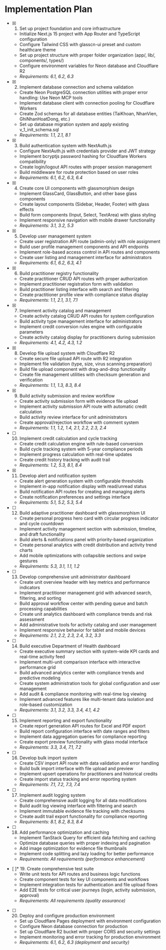 # Implementation Plan

- [x] 1. Set up project foundation and core infrastructure
  - Initialize Next.js 15 project with App Router and TypeScript configuration
  - Configure Tailwind CSS with glasscn-ui preset and custom healthcare theme
  - Set up project structure with proper folder organization (app/, lib/, components/, types/)
  - Configure environment variables for Neon database and Cloudflare R2
  - _Requirements: 6.1, 6.2, 6.3_

- [x] 2. Implement database connection and schema validation
  - Create Neon PostgreSQL connection utilities with proper error handling: Use Neon MCP tools
  - Implement database client with connection pooling for Cloudflare Workers
  - Create Zod schemas for all database entities (TaiKhoan, NhanVien, GhiNhanHoatDong, etc.)
  - Set up database migration system and apply existing v_1_init_schema.sql
  - _Requirements: 1.1, 2.1, 8.1_

- [x] 3. Build authentication system with NextAuth.js
  - Configure NextAuth.js with credentials provider and JWT strategy
  - Implement bcryptjs password hashing for Cloudflare Workers compatibility
  - Create login/logout API routes with proper session management
  - Build middleware for route protection based on user roles
  - _Requirements: 6.1, 6.2, 6.3, 6.4_

- [x] 4. Create core UI components with glassmorphism design
  - Implement GlassCard, GlassButton, and other base glass components
  - Create layout components (Sidebar, Header, Footer) with glass effects
  - Build form components (Input, Select, TextArea) with glass styling
  - Implement responsive navigation with mobile drawer functionality
  - _Requirements: 3.1, 3.2, 5.3_

- [x] 5. Develop user management system



  - Create user registration API route (admin-only) with role assignment
  - Build user profile management components and API endpoints
  - Implement role-based access control in API routes and components
  - Create user listing and management interface for administrators
  - _Requirements: 6.1, 6.2, 6.3, 4.1_

- [x] 6. Build practitioner registry functionality
  - Create practitioner CRUD API routes with proper authorization
  - Implement practitioner registration form with validation
  - Build practitioner listing interface with search and filtering
  - Create practitioner profile view with compliance status display
  - _Requirements: 1.1, 2.1, 3.1, 7.1_

- [x] 7. Implement activity catalog and management
  - Create activity catalog CRUD API routes for system configuration
  - Build activity type management interface for administrators
  - Implement credit conversion rules engine with configurable parameters
  - Create activity catalog display for practitioners during submission
  - _Requirements: 4.1, 4.2, 4.3, 1.2_

- [x] 8. Develop file upload system with Cloudflare R2
  - Create secure file upload API route with R2 integration
  - Implement file validation (type, size, virus scanning preparation)
  - Build file upload component with drag-and-drop functionality
  - Create file management utilities with checksum generation and verification
  - _Requirements: 1.1, 1.3, 8.3, 8.4_

- [x] 9. Build activity submission and review workflow
  - Create activity submission form with evidence file upload
  - Implement activity submission API route with automatic credit calculation
  - Build activity review interface for unit administrators
  - Create approval/rejection workflow with comment system
  - _Requirements: 1.1, 1.2, 1.4, 2.1, 2.2, 2.3, 2.4_

- [ ] 10. Implement credit calculation and cycle tracking
  - Create credit calculation engine with rule-based conversion
  - Build cycle tracking system with 5-year compliance periods
  - Implement progress calculation with real-time updates
  - Create credit history tracking with audit trail
  - _Requirements: 1.2, 5.3, 8.1, 8.4_

- [x] 11. Develop alert and notification system
  - Create alert generation system with configurable thresholds
  - Implement in-app notification display with read/unread status
  - Build notification API routes for creating and managing alerts
  - Create notification preferences and settings interface
  - _Requirements: 5.1, 5.2, 5.3, 5.4_

- [ ] 12. Build adaptive practitioner dashboard with glassmorphism UI
  - Create personal progress hero card with circular progress indicator and cycle countdown
  - Implement activity management section with submission, timeline, and draft functionality
  - Build alerts & notifications panel with priority-based organization
  - Create personal analytics with credit distribution and activity trend charts
  - Add mobile optimizations with collapsible sections and swipe gestures
  - _Requirements: 5.3, 3.1, 1.1, 1.2_

- [ ] 13. Develop comprehensive unit administrator dashboard
  - Create unit overview header with key metrics and performance indicators
  - Implement practitioner management grid with advanced search, filtering, and sorting
  - Build approval workflow center with pending queue and batch processing capabilities
  - Create unit analytics dashboard with compliance trends and risk assessment
  - Add administrative tools for activity catalog and user management
  - Implement responsive behavior for tablet and mobile devices
  - _Requirements: 2.1, 2.2, 2.3, 2.4, 3.2, 3.3_

- [ ] 14. Build executive Department of Health dashboard
  - Create executive summary section with system-wide KPI cards and real-time activity feed
  - Implement multi-unit comparison interface with interactive performance grid
  - Build advanced analytics center with compliance trends and predictive modeling
  - Create system administration tools for global configuration and user management
  - Add audit & compliance monitoring with real-time log viewing
  - Implement advanced features like multi-tenant data isolation and role-based customization
  - _Requirements: 3.1, 3.2, 3.3, 3.4, 4.1, 4.2_

- [ ] 15. Implement reporting and export functionality
  - Create report generation API routes for Excel and PDF export
  - Build report configuration interface with date ranges and filters
  - Implement data aggregation queries for compliance reporting
  - Create export preview functionality with glass modal interface
  - _Requirements: 3.3, 3.4, 7.1, 7.2_

- [ ] 16. Develop bulk import system
  - Create CSV import API route with data validation and error handling
  - Build bulk import interface with file upload and preview
  - Implement upsert operations for practitioners and historical credits
  - Create import status tracking and error reporting system
  - _Requirements: 7.1, 7.2, 7.3, 7.4_

- [ ] 17. Implement audit logging system
  - Create comprehensive audit logging for all data modifications
  - Build audit log viewing interface with filtering and search
  - Implement immutable evidence file tracking with checksums
  - Create audit trail export functionality for compliance reporting
  - _Requirements: 8.1, 8.2, 8.3, 8.4_

- [ ] 18. Add performance optimization and caching
  - Implement TanStack Query for efficient data fetching and caching
  - Optimize database queries with proper indexing and pagination
  - Add image optimization for evidence file thumbnails
  - Implement code splitting and lazy loading for better performance
  - _Requirements: All requirements (performance enhancement)_

- [ ]* 19. Create comprehensive test suite
  - Write unit tests for API routes and business logic functions
  - Create component tests for key UI components and workflows
  - Implement integration tests for authentication and file upload flows
  - Add E2E tests for critical user journeys (login, activity submission, approval)
  - _Requirements: All requirements (quality assurance)_

- [ ] 20. Deploy and configure production environment
  - Set up Cloudflare Pages deployment with environment configuration
  - Configure Neon database connection for production
  - Set up Cloudflare R2 bucket with proper CORS and security settings
  - Implement monitoring and error tracking for production environment
  - _Requirements: 6.1, 6.2, 6.3 (deployment and security)_
